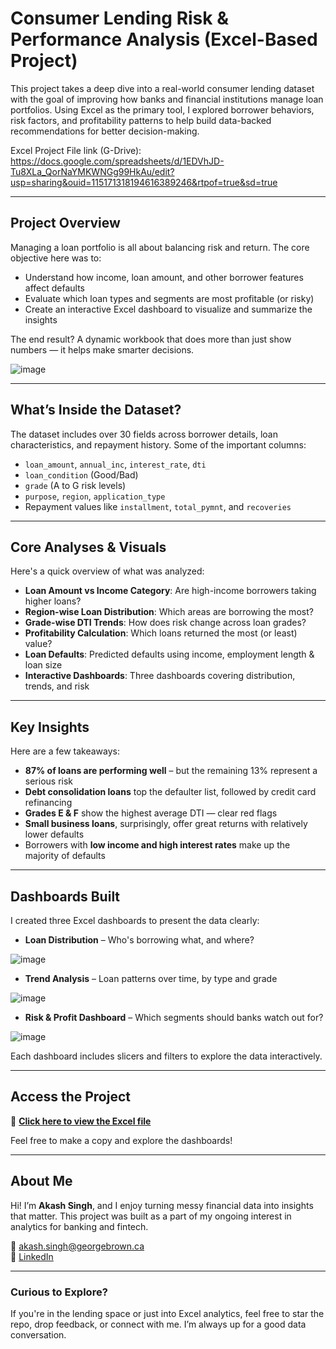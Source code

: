 # Consumer Lending Risk & Performance Analysis (Excel-Based Project)

This project takes a deep dive into a real-world consumer lending dataset with the goal of improving how banks and financial institutions manage loan portfolios. Using Excel as the primary tool, I explored borrower behaviors, risk factors, and profitability patterns to help build data-backed recommendations for better decision-making.

Excel Project File link (G-Drive): https://docs.google.com/spreadsheets/d/1EDVhJD-Tu8XLa_QorNaYMKWNGg99HkAu/edit?usp=sharing&ouid=115171318194616389246&rtpof=true&sd=true

---

## Project Overview

Managing a loan portfolio is all about balancing risk and return. The core objective here was to:

- Understand how income, loan amount, and other borrower features affect defaults
- Evaluate which loan types and segments are most profitable (or risky)
- Create an interactive Excel dashboard to visualize and summarize the insights

The end result? A dynamic workbook that does more than just show numbers — it helps make smarter decisions.

![image](https://github.com/user-attachments/assets/abc33e88-b663-40a5-b569-0a78f0011df1)


---

## What’s Inside the Dataset?

The dataset includes over 30 fields across borrower details, loan characteristics, and repayment history. Some of the important columns:

- `loan_amount`, `annual_inc`, `interest_rate`, `dti`
- `loan_condition` (Good/Bad)
- `grade` (A to G risk levels)
- `purpose`, `region`, `application_type`
- Repayment values like `installment`, `total_pymnt`, and `recoveries`

---

## Core Analyses & Visuals

Here's a quick overview of what was analyzed:

- **Loan Amount vs Income Category**: Are high-income borrowers taking higher loans?
- **Region-wise Loan Distribution**: Which areas are borrowing the most?
- **Grade-wise DTI Trends**: How does risk change across loan grades?
- **Profitability Calculation**: Which loans returned the most (or least) value?
- **Loan Defaults**: Predicted defaults using income, employment length & loan size
- **Interactive Dashboards**: Three dashboards covering distribution, trends, and risk

---

## Key Insights

Here are a few takeaways:

- **87% of loans are performing well** – but the remaining 13% represent a serious risk
- **Debt consolidation loans** top the defaulter list, followed by credit card refinancing
- **Grades E & F** show the highest average DTI — clear red flags
- **Small business loans**, surprisingly, offer great returns with relatively lower defaults
- Borrowers with **low income and high interest rates** make up the majority of defaults

---

## Dashboards Built

I created three Excel dashboards to present the data clearly:

- **Loan Distribution** – Who's borrowing what, and where?

![image](https://github.com/user-attachments/assets/73d75b7f-d049-4b2c-888b-2d836a8b4104)

- **Trend Analysis** – Loan patterns over time, by type and grade

![image](https://github.com/user-attachments/assets/c2c8b4b8-2e5a-42d2-bb6b-138de9443bc8)


- **Risk & Profit Dashboard** – Which segments should banks watch out for?

![image](https://github.com/user-attachments/assets/fc24ed22-a732-491e-abf0-15b757f60e07)


Each dashboard includes slicers and filters to explore the data interactively.

---

## Access the Project

🔗 [**Click here to view the Excel file**](https://docs.google.com/spreadsheets/d/1EDVhJD-Tu8XLa_QorNaYMKWNGg99HkAu/edit?usp=sharing&ouid=115171318194616389246&rtpof=true&sd=true)

Feel free to make a copy and explore the dashboards!

---

## About Me

Hi! I’m **Akash Singh**, and I enjoy turning messy financial data into insights that matter. This project was built as a part of my ongoing interest in analytics for banking and fintech.

📧 akash.singh@georgebrown.ca  
🔗 [LinkedIn](https://www.linkedin.com/in/akash-singh-979745147)

---

### Curious to Explore?
If you're in the lending space or just into Excel analytics, feel free to star the repo, drop feedback, or connect with me. I’m always up for a good data conversation.
